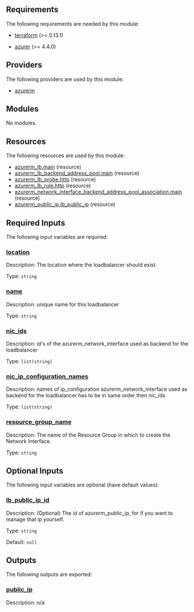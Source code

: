 ## Requirements

The following requirements are needed by this module:

- <a name="requirement_terraform"></a> [terraform](#requirement\_terraform) (>= 0.13.1)

- <a name="requirement_azurer"></a> [azurer](#requirement\_azurer) (>= 4.4.0)

## Providers

The following providers are used by this module:

- <a name="provider_azurerm"></a> [azurerm](#provider\_azurerm)

## Modules

No modules.

## Resources

The following resources are used by this module:

- [azurerm_lb.main](https://registry.terraform.io/providers/hashicorp/azurerm/latest/docs/resources/lb) (resource)
- [azurerm_lb_backend_address_pool.main](https://registry.terraform.io/providers/hashicorp/azurerm/latest/docs/resources/lb_backend_address_pool) (resource)
- [azurerm_lb_probe.http](https://registry.terraform.io/providers/hashicorp/azurerm/latest/docs/resources/lb_probe) (resource)
- [azurerm_lb_rule.http](https://registry.terraform.io/providers/hashicorp/azurerm/latest/docs/resources/lb_rule) (resource)
- [azurerm_network_interface_backend_address_pool_association.main](https://registry.terraform.io/providers/hashicorp/azurerm/latest/docs/resources/network_interface_backend_address_pool_association) (resource)
- [azurerm_public_ip.lb_public_ip](https://registry.terraform.io/providers/hashicorp/azurerm/latest/docs/resources/public_ip) (resource)

## Required Inputs

The following input variables are required:

### <a name="input_location"></a> [location](#input\_location)

Description: The location where the loadbalancer  should exist.

Type: `string`

### <a name="input_name"></a> [name](#input\_name)

Description: unique name for this loadbalancer

Type: `string`

### <a name="input_nic_ids"></a> [nic\_ids](#input\_nic\_ids)

Description: id's of the azurerm\_network\_interface used as backend for the loadbalancer

Type: `list(string)`

### <a name="input_nic_ip_configuration_names"></a> [nic\_ip\_configuration\_names](#input\_nic\_ip\_configuration\_names)

Description: names of ip\_configuration azurerm\_network\_interface used as backend for the loadbalancer.has to be in same order then nic\_ids

Type: `list(string)`

### <a name="input_resource_group_name"></a> [resource\_group\_name](#input\_resource\_group\_name)

Description: The name of the Resource Group in which to create the Network Interface.

Type: `string`

## Optional Inputs

The following input variables are optional (have default values):

### <a name="input_lb_public_ip_id"></a> [lb\_public\_ip\_id](#input\_lb\_public\_ip\_id)

Description: (Optional) The id of azurerm\_public\_ip, for if you want to manage that ip yourself.

Type: `string`

Default: `null`

## Outputs

The following outputs are exported:

### <a name="output_public_ip"></a> [public\_ip](#output\_public\_ip)

Description: n/a
